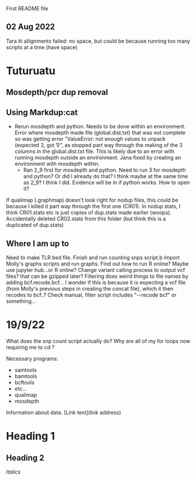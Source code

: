 First README file


## 02 Aug 2022
Tara iti allignments failed: no space, but could be because running too many scripts at a time (have space)

# Tuturuatu
## Mosdepth/pcr dup removal
Using Markdup:cat
-
- Rerun mosdepth and python. Needs to be done within an environment. Error where mosdepth made file (global.dist.txt) that was not complete so was getting error      "ValueError: not enough values to unpack (expected 3, got 1)", as stopped part way through the making of the 3 columns in the global.dist.txt file. This is likely due to an error with running mosdepth outside an environment. Jana fixed by creating an environment with mosdepth within.
    - Ran 2_9 first for mosdepth and python. Need to run 3 for mosdepth and python? Or did I already do that? I think maybe at the same time as 2_9? I think I did. Evidence will be in if python works. How to open it?


If qualimap (.graphmap) doesn't look right for nodup files, this could be because I killed it part way through the first one (CR01).
In nodup stats, I think CR01.stats etc is just copies of dup.stats made earlier (woops). Accidentally deleted CR02.stats from this folder (but think this is a duplicated of dup.stats)

## Where I am up to
Need to make TLR bed file.
Finish and run counting snps script.b
Import Molly's graphs scripts and run graphs. Find out how to run R online? Maybe use jupyter hub...or R online?
Change variant calling process to output vcf files? that can be gzipped later?
Filtering does weird things to file names by adding bcf.recode.bcf... I wonder if this is because it is expecting a vcf file (from Molly's previous steps in creating the concat file), which it then recodes to bcf..? Check manual, filter script includes "--recode bcf" or something...
# 19/9/22
What does the snp count script actually do?
Why are all of my for loops now requiring me to cd ?


Necessary programs:
- samtools
- bamtools
- bcftools
- etc...
- qualimap
- mosdepth

Information about data.
[Link text](link address)

# Heading 1
## Heading 2
*Italics*
